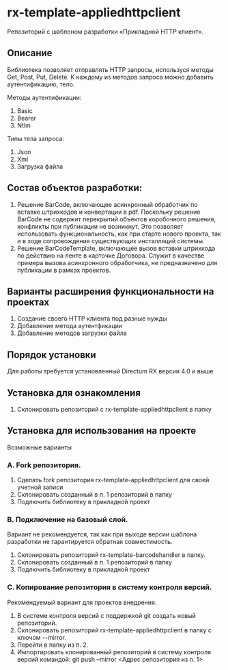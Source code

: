 # rx-template-appliedhttpclient
Репозиторий с шаблоном разработки «Прикладной HTTP клиент».

## Описание
Библиотека позволяет отправлять HTTP запросы, используся методы Get, Post, Put, Delete. К каждому из методов запроса можно добавить аутентификацию, тело. 

Методы аутентификации: 
1. Basic
2. Bearer
3. Ntlm

Типы тела запроса:
1. Json
2. Xml
3. Загрузка файла 

## Состав объектов разработки:
1.	Решение BarCode, включающее асинхронный обработчик по вставке штрихкодов и конвертации в pdf. 
Поскольку решение BarCode  не содержит перекрытий объектов коробочного решения, конфликты при публикации не возникнут. Это позволяет использовать функциональность, как при старте нового проекта, так и в ходе сопровождения существующих инсталляций системы. 
2.	Решение BarCodeTemplate, включающее вызов вставки штрихкода по действию на ленте в карточке Договора.  Служит в качестве примера вызова асинхронного обработчика, не предназначено для публикации в рамках проектов.

## Варианты расширения функциональности на проектах
1. Создание своего HTTP клиента под разные нужды
2. Добавление метода аутентфикации
3. Добавление методов загрузки файла 

## Порядок установки
Для работы требуется установленный Directum RX версии 4.0 и выше

## Установка для ознакомления
1. Склонировать репозиторий с rx-template-appliedhttpclient в папку

## Установка для использования на проекте
Возможные варианты

### A. Fork репозитория.
1. Сделать fork репозитория rx-template-appliedhttpclient для своей учетной записи
2. Склонировать созданный в п. 1 репозиторий в папку
3. Подлючить библиотеку в прикладной проект

### B. Подключение на базовый слой.
Вариант не рекомендуется, так как при выходе версии шаблона разработки не гарантируется обратная совместимость.
1. Склонировать репозиторий rx-template-barcodehandler в папку.
2. Склонировать созданный в п. 1 репозиторий в папку
3. Подлючить библиотеку в прикладной проект

### C. Копирование репозитория в систему контроля версий.
Рекомендуемый вариант для проектов внедрения.
1. В системе контроля версий с поддержкой git создать новый репозиторий.
2. Склонировать репозиторий rx-template-appliedhttpclient в папку с ключом --mirror.
3. Перейти в папку из п. 2.
4. Импортировать клонированный репозиторий в систему контроля версий командой:
git push –mirror <Адрес репозитория из п. 1>
